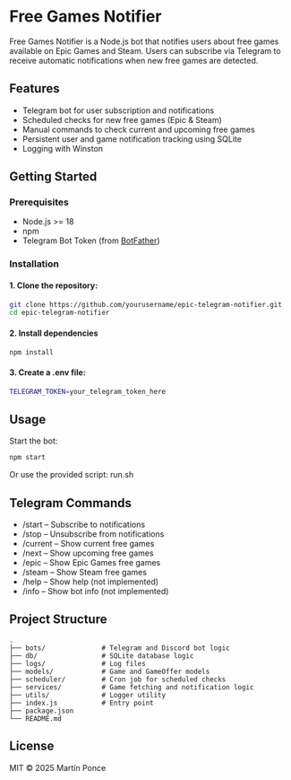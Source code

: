 # Free Games Notifier

Free Games Notifier is a Node.js bot that notifies users about free games available on Epic Games and Steam. Users can subscribe via Telegram to receive automatic notifications when new free games are detected.

## Features

- Telegram bot for user subscription and notifications
- Scheduled checks for new free games (Epic & Steam)
- Manual commands to check current and upcoming free games
- Persistent user and game notification tracking using SQLite
- Logging with Winston

## Getting Started

### Prerequisites

- Node.js >= 18
- npm
- Telegram Bot Token (from [BotFather](https://core.telegram.org/bots#botfather))

### Installation

#### 1. Clone the repository:
```sh
git clone https://github.com/yourusername/epic-telegram-notifier.git
cd epic-telegram-notifier
```
   
#### 2. Install dependencies
```sh
npm install
```

#### 3. Create a .env file:
```sh
TELEGRAM_TOKEN=your_telegram_token_here
```

## Usage
Start the bot:
```sh
npm start
```

Or use the provided script: run.sh

## Telegram Commands
- /start – Subscribe to notifications
- /stop – Unsubscribe from notifications
- /current – Show current free games
- /next – Show upcoming free games
- /epic – Show Epic Games free games
- /steam – Show Steam free games
- /help – Show help (not implemented)
- /info – Show bot info (not implemented)

## Project Structure
```
.
├── bots/              # Telegram and Discord bot logic
├── db/                # SQLite database logic
├── logs/              # Log files
├── models/            # Game and GameOffer models
├── scheduler/         # Cron job for scheduled checks
├── services/          # Game fetching and notification logic
├── utils/             # Logger utility
├── index.js           # Entry point
├── package.json
└── README.md
```

## License
MIT © 2025 Martín Ponce
